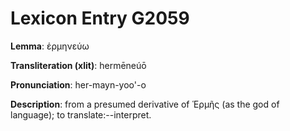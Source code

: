 # Lexicon Entry G2059

**Lemma**: ἑρμηνεύω

**Transliteration (xlit)**: hermēneúō

**Pronunciation**: her-mayn-yoo'-o

**Description**:
from a presumed derivative of Ἑρμῆς (as the god of language); to translate:--interpret.
